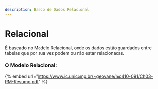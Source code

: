 ```yaml
---
description: Banco de Dados Relacional
---
```


# Relacional

É baseado no Modelo Relacional, onde os dados estão guardados entre tabelas que por sua vez podem ou não estar relacionadas.



### O Modelo Relacional:

{% embed url="https://www.ic.unicamp.br/~geovane/mo410-091/Ch03-RM-Resumo.pdf" %}
